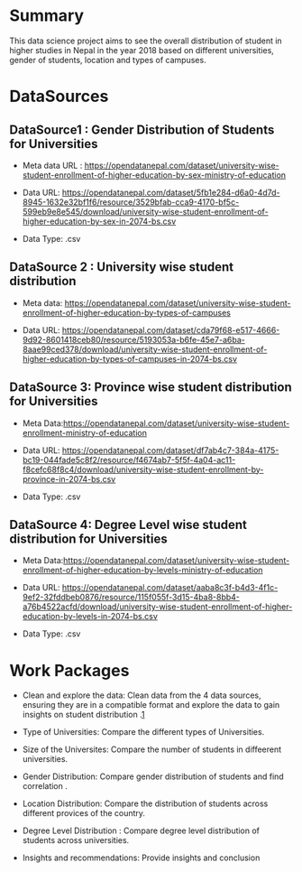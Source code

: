 # Summary

This data science project aims to see the overall distribution of student in higher studies in Nepal in the year 2018 based on different universities, gender of students, location and types of campuses.

# DataSources

## DataSource1 : Gender Distribution of Students for Universities
+ Meta data URL : https://opendatanepal.com/dataset/university-wise-student-enrollment-of-higher-education-by-sex-ministry-of-education

+ Data URL: https://opendatanepal.com/dataset/5fb1e284-d6a0-4d7d-8945-1632e32bf1f6/resource/3529bfab-cca9-4170-bf5c-599eb9e8e545/download/university-wise-student-enrollment-of-higher-education-by-sex-in-2074-bs.csv

+ Data Type: .csv

## DataSource 2 :  University wise student distribution
+ Meta data: https://opendatanepal.com/dataset/university-wise-student-enrollment-of-higher-education-by-types-of-campuses

+ Data URL: https://opendatanepal.com/dataset/cda79f68-e517-4666-9d92-8601418ceb80/resource/5193053a-b6fe-45e7-a6ba-8aae99ced378/download/university-wise-student-enrollment-of-higher-education-by-types-of-campuses-in-2074-bs.csv


## DataSource 3: Province wise student distribution for Universities
+ Meta Data:https://opendatanepal.com/dataset/university-wise-student-enrollment-ministry-of-education

+ Data URL: https://opendatanepal.com/dataset/df7ab4c7-384a-4175-bc19-044fade5c8f2/resource/f4674ab7-5f5f-4a04-ac11-f8cefc68f8c4/download/university-wise-student-enrollment-by-province-in-2074-bs.csv

+ Data Type: .csv

## DataSource 4: Degree Level wise student distribution for Universities
+ Meta Data:https://opendatanepal.com/dataset/university-wise-student-enrollment-of-higher-education-by-levels-ministry-of-education

+ Data URL: https://opendatanepal.com/dataset/aaba8c3f-b4d3-4f1c-9ef2-32fddbeb0876/resource/115f055f-3d15-4ba8-8bb4-a76b4522acfd/download/university-wise-student-enrollment-of-higher-education-by-levels-in-2074-bs.csv

+ Data Type: .csv


# Work Packages

+ Clean and explore the data: Clean data from the 4 data sources, ensuring they are in a compatible format and explore the data to gain insights on student distribution .[1](https://github.com/bleebimal/made-project/issues/1)
  
+ Type of Universities: Compare the different types of Universities.

+ Size of the Universites: Compare the number of students in diffeerent universities.

+ Gender Distribution: Compare gender distribution of students and find correlation .

+ Location Distribution: Compare the distribution of students across different provices of the country.

+ Degree Level Distribution : Compare degree level distribution of students across universities.

+ Insights and recommendations: Provide insights and conclusion

